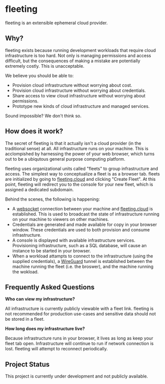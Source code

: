 # fleeting

fleeting is an extensible ephemeral cloud provider.

## Why?

fleeting exists because running development workloads that require cloud
infrastructure is too hard. Not only is managing permissions and access
difficult, but the consequences of making a mistake are potentially extremely
costly. This is unacceptable.

We believe you should be able to:
- Provision cloud infrastructure without worrying about cost.
- Provision cloud infrastructure without worrying about credentials.
- Share access to view cloud infrastructure without worrying about permissions.
- Prototype new kinds of cloud infrastructure and managed services.

Sound impossible? We don't think so.

## How does it work?

The secret of fleeting is that it actually isn't a cloud provider (in the
traditional sense) at all. All infrastructure runs on your machine. This is
acclompished by harnessing the power of your web browser, which turns out to be
a ubiqutous general purpose computing platform.

fleeting uses organizational units called "fleets" to group infrastructure and
access. The simplest way to conceptualize a fleet is as a browser tab. fleets
are initialized by going to [fleeting.cloud] and clicking "Create Fleet". At
this point, fleeting will redirect you to the console for your new fleet, which
is assigned a dedicated subdomain.

Behind the scenes, the following is happening:

- A [websocket] connection between your machine and [fleeting.cloud] is
  established. This is used to broadcast the state of infrastructure running on
  your machine to viewers on other machines.
- Credentials are generated and made available for copy in your browser window.
  These credentials are used to both provision and consume infrastructure.
- A console is displayed with available infrastructure services. Provisioning
  infrastructure, such as a SQL database, will cause an instance to be started
  in your browser.
- When a workload attampts to connect to the infrastructure (using the supplied
  credentials), a [WireGuard] tunnel is established between the machine running
  the fleet (i.e. the broswer), and the machine running the wokload.

## Frequently Asked Questions

**Who can view my infrastructure?**

All infrastructure is currently publicly viewable with a fleet link. fleeting is
not recommended for production use-cases and sensitive data should not be stored
in a fleet.

**How long does my infrastructure live?**

Because infrastructure runs in your browser, it lives as long as keep your fleet
tab open. Infrastructure will continue to run if network connection is lost.
fleeting will attempt to reconnect periodically.

## Project Status

This project is currently under development and not publicly available.

<!-- Named Links -->
[fleeting.cloud]: https://fleeting.cloud
[websocket]: https://www.rfc-editor.org/rfc/rfc6455
[WireGuard]: https://www.wireguard.com/
